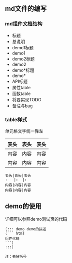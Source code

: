 ## md文件的编写
### md组件文档结构
* 标题
* 总说明
* demo1标题
* demo1
* demo2标题
* demo2
* demo*标题
* demo*
* API标题
* 属性table
* 函数table
* 将要实现TODO
* 备注与bug


### table样式

单元格文字统一靠左

表头|表头|表头
:---|:--|:---
内容|内容|内容
内容|内容|内容

``` 
表头|表头|表头
:---|:--|:---
内容|内容|内容
内容|内容|内容
```

## demo的使用

详细可以参照demo测试页的代码

```
(::: demo demo的描述
(``` html
组件代码
```)
:::)

注：去掉括号
```